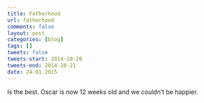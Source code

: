 ```yaml
---
title: Fatherhood
url: fatherhood
comments: false
layout: post
categories: [blog]
tags: []
tweets: false
tweets-start: 2014-10-20
tweets-end: 2014-10-21
date: 24-01-2015
---
```

Is the best. Oscar is now 12 weeks old and we couldn’t be happier.
